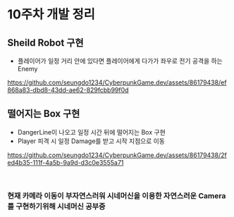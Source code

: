 # 10주차 개발 정리

## Sheild Robot 구현

* 플레이어가 일정 거리 안에 있다면 플레이어에게 다가가 좌우로 전기 공격을 하는 Enemy

https://github.com/seungdo1234/CyberpunkGame.dev/assets/86179438/ef868a83-dbd8-43dd-ae62-829fcbb99f0d


## 떨어지는 Box 구현

* DangerLine이 나오고 일정 시간 뒤에 떨어지는 Box 구현
* Player 피격 시 일정 Damage를 받고 시작 지점으로 이동

https://github.com/seungdo1234/CyberpunkGame.dev/assets/86179438/2fed4b35-111f-4a5b-9a9d-d3c0e3555a71

<br/>

### 현재 카메라 이동이 부자연스러워 시네머신을 이용한 자연스러운 Camera를 구현하기위해 시네머신 공부중 
